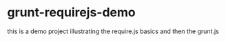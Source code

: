 grunt-requirejs-demo
====================

this is a demo project illustrating the require.js basics and then the grunt.js
